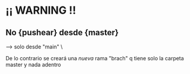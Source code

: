 # ¡¡ WARNING !!
## No {pushear} desde {master}
--> solo desde "main" \

De lo contrario se creará una *nueva* rama "brach" q tiene solo la carpeta master y nada adentro